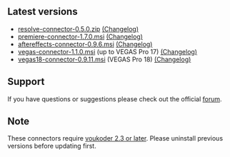 ## Latest versions
- [resolve-connector-0.5.0.zip](resolve/resolve-connector-0.5.0.zip?raw=true) [(Changelog)](resolve/README.md)
- [premiere-connector-1.7.0.msi](premiere/premiere-connector-1.7.0.msi?raw=true) [(Changelog)](premiere/README.md)
- [aftereffects-connector-0.9.6.msi](aftereffects/aftereffects-connector-0.9.6.msi?raw=true) [(Changelog)](aftereffects/README.md)
- [vegas-connector-1.1.0.msi](vegas/vegas-connector-1.1.0.msi?raw=true) (up to VEGAS Pro 17) [(Changelog)](vegas/README.md)
- [vegas18-connector-0.9.11.msi](vegas/vegas18-connector-0.9.11.msi?raw=true) (VEGAS Pro 18) [(Changelog)](vegas/README.md)

## Support
If you have questions or suggestions please check out the official [forum](https://www.voukoder.org/forum/).

## Note
These connectors require [voukoder 2.3 or later](https://github.com/Vouk/voukoder/releases). Please uninstall previous versions before updating first.
